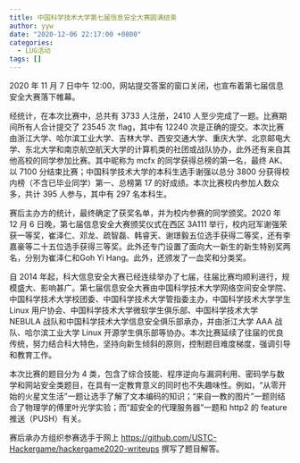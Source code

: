 ```yaml
---
title: 中国科学技术大学第七届信息安全大赛圆满结束
author: yyw
date: "2020-12-06 22:17:00 +0800"
categories:
  - LUG活动
tags: []
---
```


2020 年 11 月 7 日中午 12:00，网站提交答案的窗口关闭，也宣布着第七届信息安全大赛落下帷幕。

经统计，在本次比赛中，总共有 3733 人注册，2410 人至少完成了一题。比赛期间所有人合计提交了 23545 次 flag，其中有 12240 次是正确的提交。本次比赛由浙江大学、哈尔滨工业大学、吉林大学、西安交通大学、重庆大学、北京邮电大学、东北大学和南京航空航天大学的计算机类的社团或战队协办，此外还有来自其他高校的同学参加比赛。其中昵称为 mcfx 的同学获得总榜的第一名，最终 AK、以 7100 分结束比赛；中国科学技术大学的本科生选手谢强以总分 3800 分获得校内榜（不含已毕业同学）第一、总榜第 17 的好成绩。本次比赛校内参加人数众多，共计 395 人参与，其中有 297 名本科生。

赛后主办方的统计，最终确定了获奖名单，并为校内参赛的同学颁奖。2020 年 12 月 6 日晚，第七届信息安全大赛颁奖仪式在西区 3A111 举行，校内冠军谢强荣获一等奖，崔泽仁、邓龙、疏智磊、韩睿天、谢璟毅五位选手获得二等奖，还有李嘉豪等二十五位选手获得三等奖。此外还专门设置了面向大一新生的新生特别奖两名，分别为崔泽仁和Goh Yi Hang。此外，还颁发了一血奖和分类奖。

自 2014 年起，科大信息安全大赛已经连续举办了七届，往届比赛均顺利进行，规模盛大、影响甚广。第七届信息安全大赛由中国科学技术大学网络空间安全学院、中国科学技术大学校团委、中国科学技术大学管指委主办，中国科学技术大学学生 Linux 用户协会、中国科学技术大学微软学生俱乐部、中国科学技术大学 NEBULA 战队和中国科学技术大学信息安全俱乐部承办，并由浙江大学 AAA 战队、哈尔滨工业大学 Linux 开源学生俱乐部等协办。本次比赛延续了往届的优良传统，努力结合科大特色，坚持向新生倾斜的原则，控制题目难度梯度，强调引导和教育工作。

本次比赛的题目分为 4 类，包含了综合技能、程序逆向与漏洞利用、密码学与数学和网站安全类题目，在具有一定教育意义的同时也不失趣味性。例如，“从零开始的火星文生活”一题让选手了解了文本编码的知识；“来自一教的图片”一题则结合了物理学的傅里叶光学实验；而“超安全的代理服务器”一题和 http2 的 feature 推送（PUSH）有关。

赛后承办方组织参赛选手于网上 https://github.com/USTC-Hackergame/hackergame2020-writeups 撰写了题目解答。
